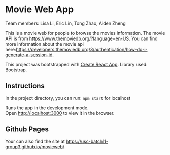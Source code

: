 # Movie Web App

Team members:
Lisa Li,
Eric Lin,
Tong Zhao,
Aiden Zheng

This is a movie web for people to browse the movies information. The movie API is from https://www.themoviedb.org/?language=en-US. 
You can find more information about the movie api here:https://developers.themoviedb.org/3/authentication/how-do-i-generate-a-session-id.

This project was bootstrapped with [Create React App](https://github.com/facebook/create-react-app). Library used: Bootstrap.

## Instructions

In the project directory, you can run: `npm start` for localhost

Runs the app in the development mode.\
Open [http://localhost:3000](http://localhost:3000) to view it in the browser.


## Github Pages

Your can also find the site at https://usc-batch11-group3.github.io/movieweb/
